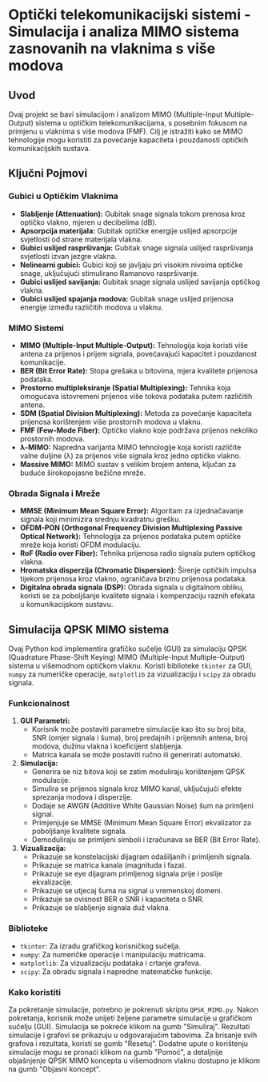 # Optički telekomunikacijski sistemi - Simulacija i analiza MIMO sistema zasnovanih na vlaknima s više modova

## Uvod

Ovaj projekt se bavi simulacijom i analizom MIMO (Multiple-Input Multiple-Output) sistema u optičkim telekomunikacijama, s posebnim fokusom na primjenu u vlaknima s više modova (FMF). Cilj je istražiti kako se MIMO tehnologije mogu koristiti za povećanje kapaciteta i pouzdanosti optičkih komunikacijskih sustava.

## Ključni Pojmovi

### Gubici u Optičkim Vlaknima

*   **Slabljenje (Attenuation):** Gubitak snage signala tokom prenosa kroz optičko vlakno, mjeren u decibelima (dB).
*   **Apsorpcija materijala:** Gubitak optičke energije uslijed apsorpcije svjetlosti od strane materijala vlakna.
*   **Gubici uslijed raspršivanja:** Gubitak snage signala uslijed raspršivanja svjetlosti izvan jezgre vlakna.
*   **Nelinearni gubici:** Gubici koji se javljaju pri visokim nivoima optičke snage, uključujući stimulirano Ramanovo raspršivanje.
*   **Gubici uslijed savijanja:** Gubitak snage signala uslijed savijanja optičkog vlakna.
*   **Gubici uslijed spajanja modova:** Gubitak snage uslijed prijenosa energije između različitih modova u vlaknu.

### MIMO Sistemi

*   **MIMO (Multiple-Input Multiple-Output):** Tehnologija koja koristi više antena za prijenos i prijem signala, povećavajući kapacitet i pouzdanost komunikacije.
*   **BER (Bit Error Rate):** Stopa grešaka u bitovima, mjera kvalitete prijenosa podataka.
*  **Prostorno multipleksiranje (Spatial Multiplexing):** Tehnika koja omogućava istovremeni prijenos više tokova podataka putem različitih antena.
*   **SDM (Spatial Division Multiplexing):** Metoda za povećanje kapaciteta prijenosa korištenjem više prostornih modova u vlaknu.
*   **FMF (Few-Mode Fiber):** Optičko vlakno koje podržava prijenos nekoliko prostornih modova.
*   **λ-MIMO:** Napredna varijanta MIMO tehnologije koja koristi različite valne duljine (λ) za prijenos više signala kroz jedno optičko vlakno.
*   **Massive MIMO:** MIMO sustav s velikim brojem antena, ključan za buduće širokopojasne bežične mreže.

### Obrada Signala i Mreže

*   **MMSE (Minimum Mean Square Error):** Algoritam za izjednačavanje signala koji minimizira srednju kvadratnu grešku.
*   **OFDM-PON (Orthogonal Frequency Division Multiplexing Passive Optical Network):** Tehnologija za prijenos podataka putem optičke mreže koja koristi OFDM modulaciju.
*   **RoF (Radio over Fiber):** Tehnika prijenosa radio signala putem optičkog vlakna.
*   **Hromatska disperzija (Chromatic Dispersion):** Širenje optičkih impulsa tijekom prijenosa kroz vlakno, ograničava brzinu prijenosa podataka.
*   **Digitalna obrada signala (DSP):** Obrada signala u digitalnom obliku, koristi se za poboljšanje kvalitete signala i kompenzaciju raznih efekata u komunikacijskom sustavu.

## Simulacija QPSK MIMO sistema

Ovaj Python kod implementira grafičko sučelje (GUI) za simulaciju QPSK (Quadrature Phase-Shift Keying) MIMO (Multiple-Input Multiple-Output) sistema u višemodnom optičkom vlaknu. Koristi biblioteke `tkinter` za GUI, `numpy` za numeričke operacije, `matplotlib` za vizualizaciju i `scipy` za obradu signala.

### Funkcionalnost

1.  **GUI Parametri:**
    *   Korisnik može postaviti parametre simulacije kao što su broj bita, SNR (omjer signala i šuma), broj predajnih i prijemnih antena, broj modova, dužinu vlakna i koeficijent slabljenja.
    *   Matrica kanala se može postaviti ručno ili generirati automatski.
2.  **Simulacija:**
    *   Generira se niz bitova koji se zatim moduliraju korištenjem QPSK modulacije.
    *   Simulira se prijenos signala kroz MIMO kanal, uključujući efekte sprezanja modova i disperzije.
    *   Dodaje se AWGN (Additive White Gaussian Noise) šum na primljeni signal.
    *   Primjenjuje se MMSE (Minimum Mean Square Error) ekvalizator za poboljšanje kvalitete signala.
    *   Demoduliraju se primljeni simboli i izračunava se BER (Bit Error Rate).
3.  **Vizualizacija:**
    *   Prikazuje se konstelacijski dijagram odašiljanih i primljenih signala.
    *   Prikazuje se matrica kanala (magnituda i faza).
    *   Prikazuje se eye dijagram primljenog signala prije i poslije ekvalizacije.
    *   Prikazuje se utjecaj šuma na signal u vremenskoj domeni.
    *   Prikazuje se ovisnost BER o SNR i kapaciteta o SNR.
    *   Prikazuje se slabljenje signala duž vlakna.

### Biblioteke

*   `tkinter`: Za izradu grafičkog korisničkog sučelja.
*   `numpy`: Za numeričke operacije i manipulaciju matricama.
*   `matplotlib`: Za vizualizaciju podataka i crtanje grafova.
*   `scipy`: Za obradu signala i napredne matematičke funkcije.

### Kako koristiti

Za pokretanje simulacije, potrebno je pokrenuti skriptu `QPSK_MIMO.py`. Nakon pokretanja, korisnik može unijeti željene parametre simulacije u grafičkom sučelju (GUI). Simulacija se pokreće klikom na gumb "Simuliraj". Rezultati simulacije i grafovi se prikazuju u odgovarajućim tabovima. Za brisanje svih grafova i rezultata, koristi se gumb "Resetuj". Dodatne upute o korištenju simulacije mogu se pronaći klikom na gumb "Pomoć", a detaljnije objašnjenje QPSK MIMO koncepta u višemodnom vlaknu dostupno je klikom na gumb "Objasni koncept".
